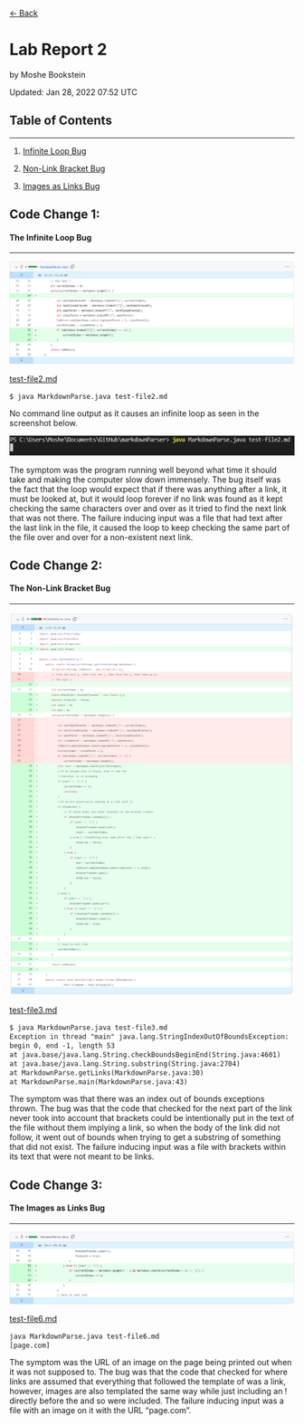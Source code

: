 [<- Back](index.html)

# Lab Report 2
by Moshe Bookstein

Updated: Jan 28, 2022 07:52 UTC
## Table of Contents
---
1. [Infinite Loop Bug](#code-change-1)

2. [Non-Link Bracket Bug](#code-change-1)

3. [Images as Links Bug](#code-change-1)



## Code Change 1:
#### The Infinite Loop Bug
---

![testfile2commit](labreport2images\testfile2commit.png)

[test-file2.md](https://github.com/mBookUCSD/markdownParser/blob/3d4bff6967e6eb0bd7818ab4a2882b9a62ea72ea/test-file2.md)

```
$ java MarkdownParse.java test-file2.md
```
No command line output as it causes an infinite loop as seen in the screenshot below.

![Infinite Loop](labreport2images\testfile2error.png)

The symptom was the program running well beyond what time it should take and making the computer slow down immensely. The bug itself was the fact that the loop would expect that if there was anything after a link, it must be looked at, but it would loop forever if no link was found as it kept checking the same characters over and over as it tried to find the next link that was not there. The failure inducing input was a file that had text after the last link in the file, it caused the loop to keep checking the same part of the file over and over for a non-existent next link.

## Code Change 2:
#### The Non-Link Bracket Bug
---

![testfile3commit](labreport2images\testfile3commit.png)

[test-file3.md](https://github.com/mBookUCSD/markdownParser/blob/3d4bff6967e6eb0bd7818ab4a2882b9a62ea72ea/test-file3.md)

```
$ java MarkdownParse.java test-file3.md
Exception in thread "main" java.lang.StringIndexOutOfBoundsException: begin 0, end -1, length 53
at java.base/java.lang.String.checkBoundsBeginEnd(String.java:4601)
at java.base/java.lang.String.substring(String.java:2704)
at MarkdownParse.getLinks(MarkdownParse.java:30)
at MarkdownParse.main(MarkdownParse.java:43)

```
The symptom was that there was an index out of bounds exceptions thrown. The bug was that the code that checked for the next part of the link never took into account that brackets could be intentionally put in the text of the file without them implying a link, so when the body of the link did not follow, it went out of bounds when trying to get a substring of something that did not exist. The failure inducing input was a file with brackets within its text that were not meant to be links.

## Code Change 3:
#### The Images as Links Bug
---

![testfile6commit](labreport2images\testfile6commit.png)

[test-file6.md](https://github.com/mBookUCSD/markdownParser/blob/3d4bff6967e6eb0bd7818ab4a2882b9a62ea72ea/test-file6.md)

```
java MarkdownParse.java test-file6.md
[page.com]
```

The symptom was the URL of an image on the page being printed out when it was not supposed to. The bug was that the code that checked for where links are assumed that everything that followed the template of []() was a link, however, images are also templated the same way while just including an ! directly before the []() and so were included. The failure inducing input was a file with an image on it with the URL “page.com”.
